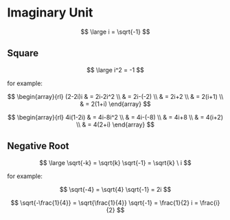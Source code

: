 # Imaginary Unit

$$
\large
i = \sqrt{-1}
$$

## Square

$$
\large
i^2 = -1
$$

for example:

$$
\begin{array}{rl}
(2-2i)i & = 2i-2i^2
\\
& = 2i-(-2)
\\
& = 2i+2
\\
& = 2(i+1)
\\
& = 2(1+i)
\end{array}
$$

$$
\begin{array}{rl}
4i(1-2i) & = 4i-8i^2
\\
& = 4i-(-8)
\\
& = 4i+8
\\
& = 4(i+2)
\\
& = 4(2+i)
\end{array}
$$

## Negative Root

$$
\large
\sqrt{-k} = \sqrt{k} \sqrt{-1} = \sqrt{k} \ i
$$

for example:

$$
\sqrt{-4} = \sqrt{4} \sqrt{-1} = 2i
$$

$$
\sqrt{-\frac{1}{4}} = \sqrt{\frac{1}{4}} \sqrt{-1} = \frac{1}{2} i = \frac{i}{2}
$$
